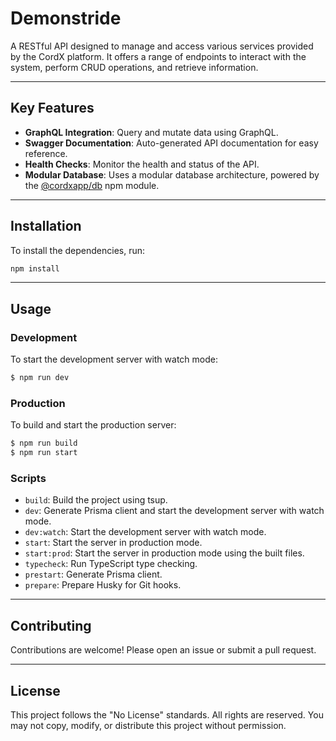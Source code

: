 # Demonstride
A RESTful API designed to manage and access various services provided by the CordX platform. It offers a range of endpoints to interact with the system, perform CRUD operations, and retrieve information.

---

## Key Features

- **GraphQL Integration**: Query and mutate data using GraphQL.
- **Swagger Documentation**: Auto-generated API documentation for easy reference.
- **Health Checks**: Monitor the health and status of the API.
- **Modular Database**: Uses a modular database architecture, powered by the [@cordxapp/db](https://github.com/CordXApp/node-sdk/tree/master/packages/database) npm module.

---

## Installation

To install the dependencies, run:

```sh
npm install
```

---

## Usage

### Development
To start the development server with watch mode:

```sh
$ npm run dev
```

### Production
To build and start the production server:

```sh
$ npm run build
$ npm run start
```

### Scripts
- `build`: Build the project using tsup.
- `dev`: Generate Prisma client and start the development server with watch mode.
- `dev:watch`: Start the development server with watch mode.
- `start`: Start the server in production mode.
- `start:prod`: Start the server in production mode using the built files.
- `typecheck`: Run TypeScript type checking.
- `prestart`: Generate Prisma client.
- `prepare`: Prepare Husky for Git hooks.

---

## Contributing
Contributions are welcome! Please open an issue or submit a pull request.

---

## License
This project follows the "No License" standards. All rights are reserved. You may not copy, modify, or distribute this project without permission.
